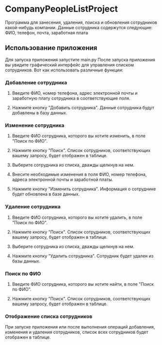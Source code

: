 # CompanyPeopleListProject
 Программа для занесения, удаления, поиска и обновления сотрудников какой-нибудь компании. Данные сотрудника содержутся следующие: ФИО, телефон, почта, заработная плата
## Использование приложения

Для запуска приложения запустите main.py
После запуска приложения вы увидите графический интерфейс для управления списком сотрудников. Вот как использовать различные функции:

### Добавление сотрудника

1. Введите ФИО, номер телефона, адрес электронной почты и заработную плату сотрудника в соответствующие поля.

2. Нажмите кнопку "Добавить сотрудника". Данные сотрудника будут добавлены в базу данных.

### Изменение сотрудника

1. Введите ФИО сотрудника, которого вы хотите изменить, в поле "Поиск по ФИО".

2. Нажмите кнопку "Поиск". Список сотрудников, соответствующих вашему запросу, будет отображен в таблице.

3. Выберите сотрудника из списка, дважды щелкнув на нем.

4. Внесите необходимые изменения в поля ФИО, номер телефона, адреса электронной почты и заработной платы.

5. Нажмите кнопку "Изменить сотрудника". Информация о сотруднике будет обновлена в базе данных.

### Удаление сотрудника

1. Введите ФИО сотрудника, которого вы хотите удалить, в поле "Поиск по ФИО".

2. Нажмите кнопку "Поиск". Список сотрудников, соответствующих вашему запросу, будет отображен в таблице.

3. Выберите сотрудника из списка, дважды щелкнув на нем.

4. Нажмите кнопку "Удалить сотрудника". Сотрудник будет удален из базы данных.

### Поиск по ФИО

1. Введите ФИО сотрудника, которого вы хотите найти, в поле "Поиск по ФИО".

2. Нажмите кнопку "Поиск". Список сотрудников, соответствующих вашему запросу, будет отображен в таблице.

### Отображение списка сотрудников

При запуске приложения или после выполнения операций добавления, изменения и удаления сотрудников, список всех сотрудников будет отображен в таблице.
